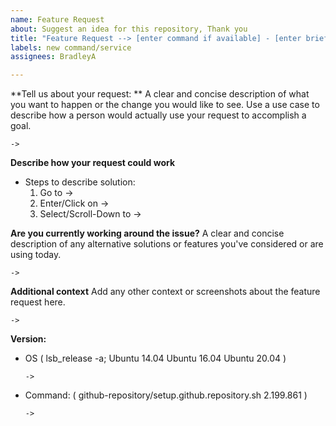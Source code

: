```yaml
---
name: Feature Request
about: Suggest an idea for this repository, Thank you
title: "Feature Request --> [enter command if available] - [enter brief description]"
labels: new command/service
assignees: BradleyA

---
```


**Tell us about your request: ** 
A clear and concise description of what you want to happen or the change you would like to see.  Use a use case to describe how a person would actually use your request to accomplish a goal.

    -> 

**Describe how your request could work**

*  Steps to describe solution:
   1. Go to ->
   2. Enter/Click on ->
   3. Select/Scroll-Down to ->

**Are you currently working around the issue?**
A clear and concise description of any alternative solutions or features you've considered or are using today.

    -> 

**Additional context**
Add any other context or screenshots about the feature request here.

    -> 

**Version:**
 - OS ( lsb_release -a; Ubuntu 14.04  Ubuntu 16.04  Ubuntu 20.04 )
 
       -> 
 
  - Command: ( github-repository/setup.github.repository.sh  2.199.861 )

        -> 
